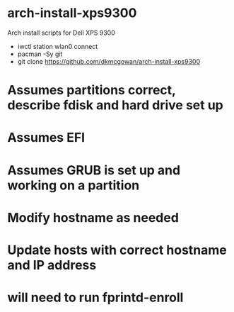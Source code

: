 # arch-install-xps9300
Arch install scripts for Dell XPS 9300

- iwctl station wlan0 connect <ssid>
- pacman -Sy git
- git clone https://github.com/dkmcgowan/arch-install-xps9300

# Assumes partitions correct, describe fdisk and hard drive set up
# Assumes EFI
# Assumes GRUB is set up and working on a partition
# Modify hostname as needed
# Update hosts with correct hostname and IP address
# will need to run fprintd-enroll
